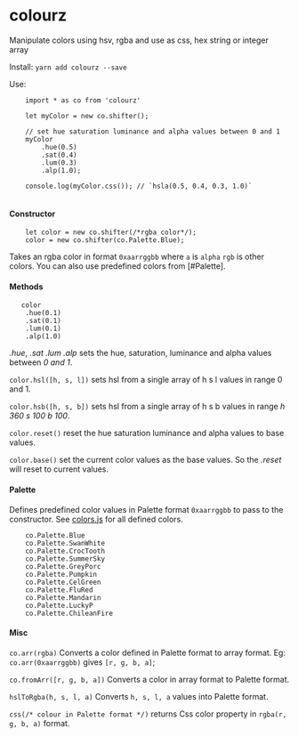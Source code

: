 # colourz
Manipulate colors using hsv, rgba and use as css, hex string or integer array


Install: `yarn add colourz --save`

Use:

```
    import * as co from 'colourz'

    let myColor = new co.shifter();

    // set hue saturation luminance and alpha values between 0 and 1
    myColor
        .hue(0.5)
        .sat(0.4)
        .lum(0.3)
        .alp(1.0);

    console.log(myColor.css()); // `hsla(0.5, 0.4, 0.3, 1.0)`
    
```


#### Constructor

```
    let color = new co.shifter(/*rgba color*/);
    color = new co.shifter(co.Palette.Blue);
```

Takes an rgba color in format `0xaarrggbb` where `a` is `alpha` `rgb` is other colors. You can also use predefined colors from [#Palette].

#### Methods

```
   color
    .hue(0.1)
    .sat(0.1)
    .lum(0.1)
    .alp(1.0)
```

_.hue_, _.sat_ _.lum_ _.alp_ sets the hue, saturation, luminance and alpha values between _0 and 1_.

`color.hsl([h, s, l])` sets hsl from a single array of h s l values in range 0 and 1.

`color.hsb([h, s, b])` sets hsl from a single array of h s b values in range _h 360_ _s 100_ _b 100_.

`color.reset()` reset the hue saturation luminance and alpha values to base values.

`color.base()` set the current color values as the base values. So the _.reset_ will reset to current values.

#### Palette

Defines predefined color values in Palette format `0xaarrggbb` to pass to the constructor. See [colors.js](https://github.com/eguneys/colourz/blob/master/src/colors.js) for all defined colors.

```
    co.Palette.Blue
    co.Palette.SwanWhite
    co.Palette.CrocTooth
    co.Palette.SummerSky
    co.Palette.GreyPorc
    co.Palette.Pumpkin
    co.Palette.CelGreen
    co.Palette.FluRed
    co.Palette.Mandarin
    co.Palette.LuckyP
    co.Palette.ChileanFire
```

#### Misc

`co.arr(rgba)` Converts a color defined in Palette format to array format. Eg: `co.arr(0xaarrggbb)` gives `[r, g, b, a]`;

`co.fromArr([r, g, b, a])` Converts a color in array format to Palette format. 

`hslToRgba(h, s, l, a)` Converts `h, s, l, a` values into Palette format.

`css(/* colour in Palette format */)` returns Css color property in `rgba(r, g, b, a)` format.
